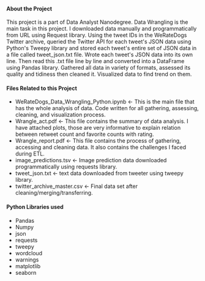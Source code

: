 
#### About the Project

This project is a part of Data Analyst Nanodegree. Data Wrangling is the main task in this project.
I downloaded data manually and programmatically from URL using Request library. Using the tweet IDs in the WeRateDogs Twitter archive, queried the Twitter API for each tweet's JSON data using Python's Tweepy library and stored each tweet's entire set of JSON data in a file called tweet_json.txt file. Wrote each tweet's JSON data into its own line. Then read this .txt file line by line and converted into a DataFrame using Pandas library. Gathered all data in variety of formats, assessed its quality and tidiness then cleaned it. Visualized data to find trend on them.

#### Files Related to this Project

- WeRateDogs_Data_Wrangling_Python.ipynb <- This is the main file that has the whole analysis of data. Code written for all gathering, assessing, cleaning, and visualization process. 
- Wrangle_act.pdf <- This file contains the summary of data analysis. I have attached plots, those are very informative to explain relation between retweet count and favorite counts with rating.
- Wrangle_report.pdf <- This file contains the process of gathering, accessing and cleaning data. It also contains the challenges I faced during ETL.
- image_predictions.tsv <- Image prediction data downloaded programmatically using requests library.
- tweet_json.txt <- text data downloaded from tweeter using tweepy library.
- twitter_archive_master.csv <- Final data set after cleaning/merging/transferring.

#### Python Libraries used
- Pandas
- Numpy
- json
- requests
- tweepy
- wordcloud
- warnings
- matplotlib
- seaborn
